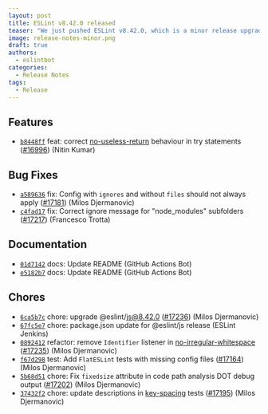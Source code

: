 ```yaml
---
layout: post
title: ESLint v8.42.0 released
teaser: "We just pushed ESLint v8.42.0, which is a minor release upgrade of ESLint. This release adds some new features and fixes several bugs found in the previous release."
image: release-notes-minor.png
draft: true
authors:
  - eslintbot
categories:
  - Release Notes
tags:
  - Release
---
```









## Features


* [`b8448ff`](https://github.com/eslint/eslint/commit/b8448ff1ae1adf26a81dea07f340caa5b5c2f257) feat: correct [no-useless-return](/docs/rules/no-useless-return) behaviour in try statements ([#16996](https://github.com/eslint/eslint/issues/16996)) (Nitin Kumar)






## Bug Fixes


* [`a589636`](https://github.com/eslint/eslint/commit/a5896360c3faa1e7d1fe81a9907a434b8b8f6b60) fix: Config with `ignores` and without `files` should not always apply ([#17181](https://github.com/eslint/eslint/issues/17181)) (Milos Djermanovic)
* [`c4fad17`](https://github.com/eslint/eslint/commit/c4fad173c7149dbcd25695c19c68663102b9ec6b) fix: Correct ignore message for "node_modules" subfolders ([#17217](https://github.com/eslint/eslint/issues/17217)) (Francesco Trotta)




## Documentation


* [`01d7142`](https://github.com/eslint/eslint/commit/01d7142642c87241135699571e8010f5e8fcda4f) docs: Update README (GitHub Actions Bot)
* [`e5182b7`](https://github.com/eslint/eslint/commit/e5182b723ff82bb3b55c50c06d64626055414b31) docs: Update README (GitHub Actions Bot)








## Chores


* [`6ca5b7c`](https://github.com/eslint/eslint/commit/6ca5b7ca3bac9e10c6cfee4cdc78446e94eb7607) chore: upgrade @eslint/js@8.42.0 ([#17236](https://github.com/eslint/eslint/issues/17236)) (Milos Djermanovic)
* [`67fc5e7`](https://github.com/eslint/eslint/commit/67fc5e730e4dfc372dea11e15d3f5165bc812491) chore: package.json update for @eslint/js release (ESLint Jenkins)
* [`0892412`](https://github.com/eslint/eslint/commit/0892412556b2ba6c3d1b85152dafe47a3f4cba72) refactor: remove `Identifier` listener in [no-irregular-whitespace](/docs/rules/no-irregular-whitespace) ([#17235](https://github.com/eslint/eslint/issues/17235)) (Milos Djermanovic)
* [`f67d298`](https://github.com/eslint/eslint/commit/f67d2984c3c3f26497842a04d5166707587c1fca) test: Add `FlatESLint` tests with missing config files ([#17164](https://github.com/eslint/eslint/issues/17164)) (Milos Djermanovic)
* [`5b68d51`](https://github.com/eslint/eslint/commit/5b68d51e3e6bd003d6cf74d3434f7165691b4f4d) chore: Fix `fixedsize` attribute in code path analysis DOT debug output ([#17202](https://github.com/eslint/eslint/issues/17202)) (Milos Djermanovic)
* [`37432f2`](https://github.com/eslint/eslint/commit/37432f27dc15817d66cf42377792197dc2aeb8b2) chore: update descriptions in [key-spacing](/docs/rules/key-spacing) tests ([#17195](https://github.com/eslint/eslint/issues/17195)) (Milos Djermanovic)


